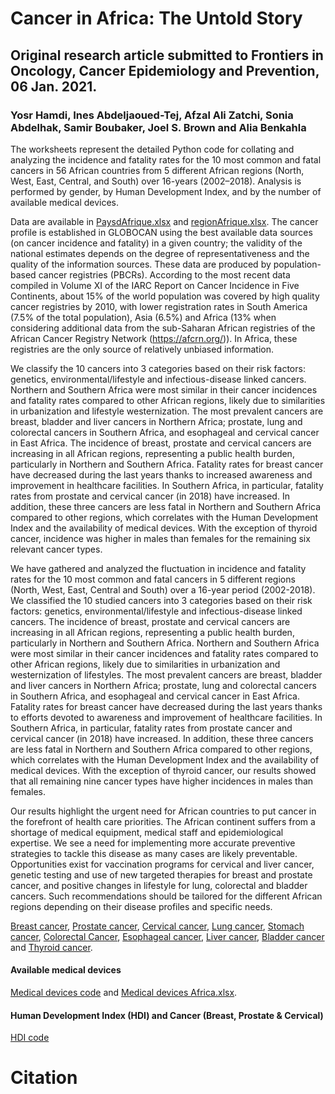# Cancer in Africa: The Untold Story
## Original research article submitted to Frontiers in Oncology, Cancer Epidemiology and Prevention, 06 Jan. 2021. 
### Yosr Hamdi, Ines Abdeljaoued-Tej, Afzal Ali Zatchi, Sonia Abdelhak, Samir Boubaker, Joel S. Brown and Alia Benkahla

The worksheets represent the detailed Python code for collating and analyzing the incidence and fatality rates for the 10 most common and fatal cancers in 56 African countries from 5 different African regions (North, West, East, Central, and South) over 16-years (2002–2018). Analysis is performed by gender, by Human Development Index, and by the number of available medical devices. 

Data are available in [PaysdAfrique.xlsx](https://github.com/inestej/cancer_africa/blob/master/PaysdAfrique.xlsx) and [regionAfrique.xlsx](https://github.com/inestej/cancer_africa/blob/master/regionsAfrique.xlsx). 
The cancer profile is established in GLOBOCAN using the best available data sources (on cancer incidence and fatality) in a given country; the validity of the national estimates depends on the degree of representativeness and the quality of the information sources. These data are produced by population-based cancer registries (PBCRs). According to the most recent data compiled in Volume XI of the IARC Report on Cancer Incidence in Five Continents, about 15% of the world population was covered by high quality cancer registries by 2010, with lower registration rates in South America (7.5% of the total population), Asia (6.5%) and Africa (13% when considering additional data from the sub-Saharan African registries of the African Cancer Registry Network (https://afcrn.org/)). In Africa, these registries are the only source of relatively unbiased information. 

We classify the 10 cancers into 3 categories based on their risk factors: genetics, environmental/lifestyle and infectious-disease linked cancers. Northern and Southern Africa were most similar in their cancer incidences and fatality rates compared to other African regions, likely due to similarities in urbanization and lifestyle westernization. The most prevalent cancers are breast, bladder and liver cancers in Northern Africa; prostate, lung and colorectal cancers in Southern Africa, and esophageal and cervical cancer in East Africa. The incidence of breast, prostate and cervical cancers are increasing in all African regions, representing a public health burden, particularly in Northern and Southern Africa. Fatality rates for breast cancer have decreased during the last years thanks to increased awareness and improvement in healthcare facilities. In Southern Africa, in particular, fatality rates from prostate and cervical cancer (in 2018) have increased.  In addition, these three cancers are less fatal in Northern and Southern Africa compared to other regions, which correlates with the Human Development Index and the availability of medical devices. With the exception of thyroid cancer, incidence was higher in males than females for the remaining six relevant cancer types. 

We have gathered and analyzed the fluctuation in incidence and fatality rates for the 10 most common and fatal cancers in 5 different regions (North, West, East, Central and South) over a 16-year period (2002-2018). We classified the 10 studied cancers into 3 categories based on their risk factors: genetics, environmental/lifestyle and infectious-disease linked cancers. The incidence of breast, prostate and cervical cancers are increasing in all African regions, representing a public health burden, particularly in Northern and Southern Africa. Northern and Southern Africa were most similar in their cancer incidences and fatality rates compared to other African regions, likely due to similarities in urbanization and westernization of lifestyles. The most prevalent cancers are breast, bladder and liver cancers in Northern Africa; prostate, lung and colorectal cancers in Southern Africa, and esophageal and cervical cancer in East Africa. Fatality rates for breast cancer have decreased during the last years thanks to efforts devoted to awareness and improvement of healthcare facilities. In Southern Africa, in particular, fatality rates from prostate cancer and cervical cancer (in 2018) have increased.  In addition, these three cancers are less fatal in Northern and Southern Africa compared to other regions, which correlates with the Human Development Index and the availability of medical devices. With the exception of thyroid cancer, our results showed that all  remaining nine cancer types have higher incidences in males than females. 

Our results highlight the urgent need for African countries to put cancer in the forefront of health care priorities. The African continent suffers from a shortage of medical equipment, medical staff and epidemiological expertise. We see a need for implementing more accurate preventive strategies to tackle this disease as many cases are likely preventable. Opportunities exist for vaccination programs for cervical and liver cancer, genetic testing and use of new targeted therapies for breast and prostate cancer, and positive changes in lifestyle for lung, colorectal and bladder cancers. Such recommendations should be tailored for the different African regions depending on their disease profiles and specific needs. 


[Breast cancer](https://github.com/inestej/cancer_africa/blob/master/BreastCancerAfrica.ipynb), 
[Prostate cancer](https://github.com/inestej/cancer_africa/blob/master/ProstateCancerAfrica.ipynb), 
[Cervical cancer](https://github.com/inestej/cancer_africa/blob/master/CervicalCancerAfrica.ipynb), 
[Lung cancer](https://github.com/inestej/cancer_africa/blob/master/LungCancerAfrica.ipynb), 
[Stomach cancer](https://github.com/inestej/cancer_africa/blob/master/StomachCancerAfrica.ipynb), 
[Colorectal Cancer](https://github.com/inestej/cancer_africa/blob/master/ColorectalCancerAfrica.ipynb), 
[Esophageal cancer](https://github.com/inestej/cancer_africa/blob/master/EosophagusCancerAfrica.ipynb), 
[Liver cancer](https://github.com/inestej/cancer_africa/blob/master/LiverCancerAfrica.ipynb), 
[Bladder cancer](https://github.com/inestej/cancer_africa/blob/master/BladderCancerAfrica.ipynb) and 
[Thyroid cancer](https://github.com/inestej/cancer_africa/blob/master/ThyroidCancerAfrica.ipynb). 

#### Available medical devices
[Medical devices code](https://github.com/inestej/cancer_africa/blob/master/Medical_devices.ipynb) and 
[Medical devices Africa.xlsx](https://github.com/inestej/cancer_africa/blob/master/Medical%20Devices%20Africa.xlsx). 

#### Human Development Index (HDI) and Cancer (Breast, Prostate & Cervical)
[HDI code](https://github.com/inestej/cancer_africa/blob/master/hdi_versus_cancer.R)

# Citation

